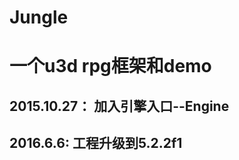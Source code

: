 # Jungle
一个u3d rpg框架和demo
======================
2015.10.27：
加入引擎入口--Engine
----------------------
2016.6.6:
工程升级到5.2.2f1
----------------------
